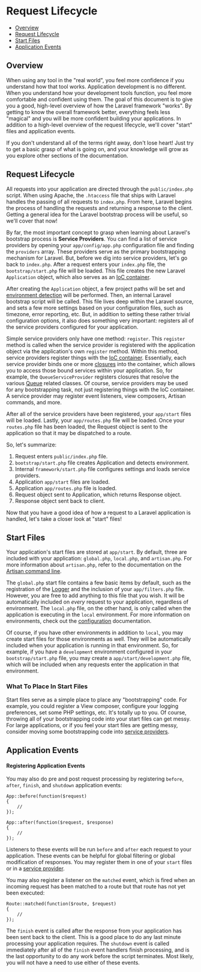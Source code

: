# Request Lifecycle

- [Overview](#overview)
- [Request Lifecycle](#request-lifecycle)
- [Start Files](#start-files)
- [Application Events](#application-events)

<a name="overview"></a>
## Overview

When using any tool in the "real world", you feel more confidence if you understand how that tool works. Application development is no different. When you understand how your development tools function, you feel more comfortable and confident using them. The goal of this document is to give you a good, high-level overview of how the Laravel framework "works". By getting to know the overall framework better, everything feels less "magical" and you will be more confident building your applications. In addition to a high-level overview of the request lifecycle, we'll cover "start" files and application events.

If you don't understand all of the terms right away, don't lose heart! Just try to get a basic grasp of what is going on, and your knowledge will grow as you explore other sections of the documentation.

<a name="request-lifecycle"></a>
## Request Lifecycle

All requests into your application are directed through the `public/index.php` script. When using Apache, the `.htaccess` file that ships with Laravel handles the passing of all requests to `index.php`. From here, Laravel begins the process of handling the requests and returning a response to the client. Getting a general idea for the Laravel bootstrap process will be useful, so we'll cover that now!

By far, the most important concept to grasp when learning about Laravel's bootstrap process is **Service Providers**. You can find a list of service providers by opening your `app/config/app.php` configuration file and finding the `providers` array. These providers serve as the primary bootstrapping mechanism for Laravel. But, before we dig into service providers, let's go back to `index.php`. After a request enters your `index.php` file, the `bootstrap/start.php` file will be loaded. This file creates the new Laravel `Application` object, which also serves as an [IoC container](/docs/ioc).

After creating the `Application` object, a few project paths will be set and [environment detection](/docs/configuration#environment-configuration) will be performed. Then, an internal Laravel bootstrap script will be called. This file lives deep within the Laravel source, and sets a few more settings based on your configuration files, such as timezone, error reporting, etc. But, in addition to setting these rather trivial configuration options, it also does something very important: registers all of the service providers configured for your application.

Simple service providers only have one method: `register`. This `register` method is called when the service provider is registered with the application object via the application's own `register` method. Within this method, service providers register things with the [IoC container](/docs/ioc). Essentially, each service provider binds one or more [closures](http://us3.php.net/manual/en/functions.anonymous.php) into the container, which allows you to access those bound services within your application. So, for example, the `QueueServiceProvider` registers closures that resolve the various [Queue](/docs/queues) related classes. Of course, service providers may be used for any bootstrapping task, not just registering things with the IoC container. A service provider may register event listeners, view composers, Artisan commands, and more.

After all of the service providers have been registered, your `app/start` files will be loaded. Lastly, your `app/routes.php` file will be loaded. Once your `routes.php` file has been loaded, the Request object is sent to the application so that it may be dispatched to a route.

So, let's summarize:

1. Request enters `public/index.php` file.
2. `bootstrap/start.php` file creates Application and detects environment.
3. Internal `framework/start.php` file configures settings and loads service providers.
4. Application `app/start` files are loaded.
5. Application `app/routes.php` file is loaded.
6. Request object sent to Application, which returns Response object.
7. Response object sent back to client.

Now that you have a good idea of how a request to a Laravel application is handled, let's take a closer look at "start" files!

<a name="start-files"></a>
## Start Files

Your application's start files are stored at `app/start`. By default, three are included with your application: `global.php`, `local.php`, and `artisan.php`. For more information about `artisan.php`, refer to the documentation on the [Artisan command line](/docs/commands#registering-commands).

The `global.php` start file contains a few basic items by default, such as the registration of the [Logger](/docs/errors) and the inclusion of your `app/filters.php` file. However, you are free to add anything to this file that you wish. It will be automatically included on _every_ request to your application, regardless of environment. The `local.php` file, on the other hand, is only called when the application is executing in the `local` environment. For more information on environments, check out the [configuration](/docs/configuration) documentation.

Of course, if you have other environments in addition to `local`, you may create start files for those environments as well. They will be automatically included when your application is running in that environment. So, for example, if you have a `development` environment configured in your `bootstrap/start.php` file, you may create a `app/start/development.php` file, which will be included when any requests enter the application in that environment.

### What To Place In Start Files

Start files serve as a simple place to place any "bootstrapping" code. For example, you could register a View composer, configure your logging preferences, set some PHP settings, etc. It's totally up to you. Of course, throwing all of your bootstrapping code into your start files can get messy. For large applications, or if you feel your start files are getting messy, consider moving some bootstrapping code into [service providers](/docs/ioc#service-providers).

<a name="application-events"></a>
## Application Events

#### Registering Application Events

You may also do pre and post request processing by registering `before`, `after`, `finish`, and `shutdown` application events:

	App::before(function($request)
	{
		//
	});

	App::after(function($request, $response)
	{
		//
	});

Listeners to these events will be run `before` and `after` each request to your application. These events can be helpful for global filtering or global modification of responses. You may register them in one of your `start` files or in a [service provider](/docs/ioc#service-providers).

You may also register a listener on the `matched` event, which is fired when an incoming request has been matched to a route but that route has not yet been executed:

	Route::matched(function($route, $request)
	{
		//
	});

The `finish` event is called after the response from your application has been sent back to the client. This is a good place to do any last minute processing your application requires. The `shutdown` event is called immediately after all of the `finish` event handlers finish processing, and is the last opportunity to do any work before the script terminates. Most likely, you will not have a need to use either of these events.